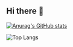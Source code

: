 ## Hi there 👋

[![Anurag's GitHub stats](https://github-readme-stats.vercel.app/api?username=ThagFSD)](https://github.com/anuraghazra/github-readme-stats)


![Top Langs](https://github-readme-stats.vercel.app/api/top-langs/?username=ThagFSD&layout=compact)
